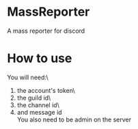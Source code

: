 # MassReporter
A mass reporter for discord

# How to use
You will need:\
1.  the account's token\
2.  the guild id\
3.  the channel id\
4.  and message id\
You also need to be admin on the server
